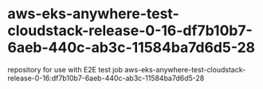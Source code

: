# aws-eks-anywhere-test-cloudstack-release-0-16-df7b10b7-6aeb-440c-ab3c-11584ba7d6d5-28
repository for use with E2E test job aws-eks-anywhere-test-cloudstack-release-0-16:df7b10b7-6aeb-440c-ab3c-11584ba7d6d5-28
